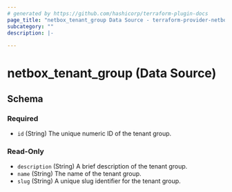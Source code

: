 ```yaml
---
# generated by https://github.com/hashicorp/terraform-plugin-docs
page_title: "netbox_tenant_group Data Source - terraform-provider-netbox"
subcategory: ""
description: |-
  
---
```


# netbox_tenant_group (Data Source)





<!-- schema generated by tfplugindocs -->
## Schema

### Required

- `id` (String) The unique numeric ID of the tenant group.

### Read-Only

- `description` (String) A brief description of the tenant group.
- `name` (String) The name of the tenant group.
- `slug` (String) A unique slug identifier for the tenant group.
